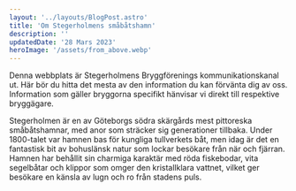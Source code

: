 ```yaml
---
layout: '../layouts/BlogPost.astro'
title: 'Om Stegerholmens småbåtshamn'
description: ''
updatedDate: '28 Mars 2023'
heroImage: '/assets/from_above.webp'
---
```


Denna webbplats är Stegerholmens Bryggförenings kommunikationskanal ut. Här bör du hitta det mesta av den information du kan förvänta dig av oss. Information som gäller bryggorna specifikt hänvisar vi direkt till respektive bryggägare.

Stegerholmen är en av Göteborgs södra skärgårds mest pittoreska småbåtshamnar, med anor som sträcker sig generationer tillbaka. Under 1800-talet var hamnen bas för kungliga tullverkets båt, men idag är det en fantastisk bit av bohuslänsk natur som lockar besökare från när och fjärran. Hamnen har behållit sin charmiga karaktär med röda fiskebodar, vita segelbåtar och klippor som omger den kristallklara vattnet, vilket ger besökare en känsla av lugn och ro från stadens puls.
